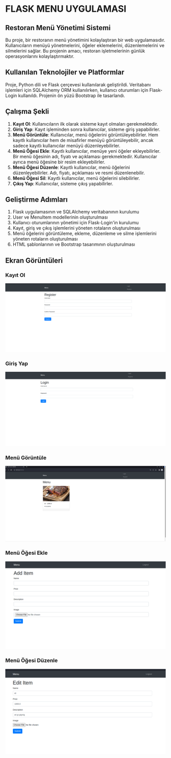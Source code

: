 # FLASK MENU UYGULAMASI

## Restoran Menü Yönetimi Sistemi

Bu proje, bir restoranın menü yönetimini kolaylaştıran bir web uygulamasıdır. Kullanıcıların menüyü yönetmelerini, öğeler eklemelerini, düzenlemelerini ve silmelerini sağlar. Bu projenin amacı, restoran işletmelerinin günlük operasyonlarını kolaylaştırmaktır.

## Kullanılan Teknolojiler ve Platformlar

Proje, Python dili ve Flask çerçevesi kullanılarak geliştirildi. Veritabanı işlemleri için SQLAlchemy ORM kullanılırken, kullanıcı oturumları için Flask-Login kullanıldı. Projenin ön yüzü Bootstrap ile tasarlandı.

## Çalışma Şekli

1. **Kayıt Ol**: Kullanıcıların ilk olarak sisteme kayıt olmaları gerekmektedir.
2. **Giriş Yap**: Kayıt işleminden sonra kullanıcılar, sisteme giriş yapabilirler.
3. **Menü Görüntüle**: Kullanıcılar, menü öğelerini görüntüleyebilirler. Hem kayıtlı kullanıcılar hem de misafirler menüyü görüntüleyebilir, ancak sadece kayıtlı kullanıcılar menüyü düzenleyebilirler.
4. **Menü Öğesi Ekle**: Kayıtlı kullanıcılar, menüye yeni öğeler ekleyebilirler. Bir menü öğesinin adı, fiyatı ve açıklaması gerekmektedir. Kullanıcılar ayrıca menü öğesine bir resim ekleyebilirler.
5. **Menü Öğesi Düzenle**: Kayıtlı kullanıcılar, menü öğelerini düzenleyebilirler. Adı, fiyatı, açıklaması ve resmi düzenlenebilir.
6. **Menü Öğesi Sil**: Kayıtlı kullanıcılar, menü öğelerini silebilirler.
7. **Çıkış Yap**: Kullanıcılar, sisteme çıkış yapabilirler.

## Geliştirme Adımları

1. Flask uygulamasının ve SQLAlchemy veritabanının kurulumu
2. User ve MenuItem modellerinin oluşturulması
3. Kullanıcı oturumlarının yönetimi için Flask-Login'in kurulumu
4. Kayıt, giriş ve çıkış işlemlerini yöneten rotaların oluşturulması
5. Menü öğelerini görüntüleme, ekleme, düzenleme ve silme işlemlerini yöneten rotaların oluşturulması
6. HTML şablonlarının ve Bootstrap tasarımının oluşturulması

## Ekran Görüntüleri

### Kayıt Ol
![Kayıt Ol](scr_images/register.png)

### Giriş Yap
![Giriş Yap](scr_images/login.png)

### Menü Görüntüle
![Menü Görüntüle](scr_images/menu.png)

### Menü Öğesi Ekle
![Menü Öğesi Ekle](scr_images/add_item.png)

### Menü Öğesi Düzenle
![Menü Öğesi Düzenle](scr_images/edit_item.png)
